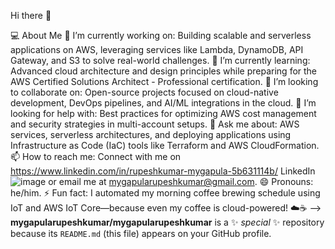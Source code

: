 Hi there 👋

💻 About Me
🔭 I’m currently working on: Building scalable and serverless applications on AWS, leveraging services like Lambda, DynamoDB, API Gateway, and S3 to solve real-world challenges.
🌱 I’m currently learning: Advanced cloud architecture and design principles while preparing for the AWS Certified Solutions Architect - Professional certification.
👯 I’m looking to collaborate on: Open-source projects focused on cloud-native development, DevOps pipelines, and AI/ML integrations in the cloud.
🤔 I’m looking for help with: Best practices for optimizing AWS cost management and security strategies in multi-account setups.
💬 Ask me about: AWS services, serverless architectures, and deploying applications using Infrastructure as Code (IaC) tools like Terraform and AWS CloudFormation.
📫 How to reach me: Connect with me on https://www.linkedin.com/in/rupeshkumar-mygapula-5b631114b/ LinkedIn![image](https://github.com/user-attachments/assets/5527aae5-0e6f-449d-904f-7a6a9a951116)
 or email me at mygapularupeshkumar@gmail.com.
😄 Pronouns: he/him.
⚡ Fun fact: I automated my morning coffee brewing schedule using IoT and AWS IoT Core—because even my coffee is cloud-powered! ☁️☕
-->
**mygapularupeshkumar/mygapularupeshkumar** is a ✨ _special_ ✨ repository because its `README.md` (this file) appears on your GitHub profile.


